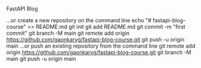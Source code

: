 FastAPI Blog

…or create a new repository on the command line
echo "# fastapi-blog-course" >> README.md
  git init
  git add README.md
  git commit -m "first commit"
  git branch -M main
  git remote add origin https://github.com/gaonkarvg/fastapi-blog-course.git
  git push -u origin main
…or push an existing repository from the command line
git remote add origin https://github.com/gaonkarvg/fastapi-blog-course.git
  git branch -M main
  git push -u origin main